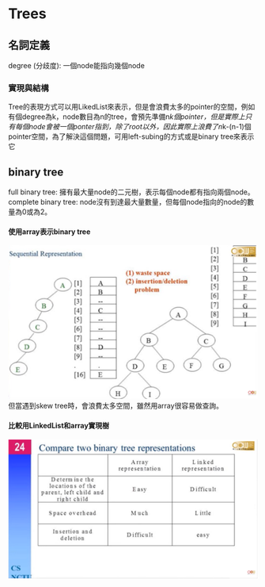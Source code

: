 
# Trees 
## 名詞定義
degree (分歧度): 一個node能指向幾個node

### 實現與結構
Tree的表現方式可以用LikedList來表示，但是會浪費太多的pointer的空間，例如有個degree為k，node數目為n的tree，會預先準備n*k個pointer，但是實際上只有每個node會被一個ponter指到，除了root以外，因此實際上浪費了n*k-(n-1)個pointer空間，為了解決這個問題，可用left-subing的方式或是binary tree來表示它

## binary tree
full binary tree: 擁有最大量node的二元樹，表示每個node都有指向兩個node。
complete binary tree: node沒有到達最大量數量，但每個node指向的node的數量為0或為2。

#### 使用array表示binary tree
![Foo](/Tree/picture/binaryTree_array.png)
但當遇到skew tree時，會浪費太多空間，雖然用array很容易做查詢。

#### 比較用LinkedList和array實現樹
![compare](/Tree/picture/comareTwoRepresentation.png)




